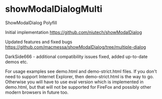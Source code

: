# showModalDialogMulti
ShowModalDialog Polyfill

Initial implementation https://github.com/niutech/showModalDialog

Updated features and fixed bugs https://github.com/macmessa/showModalDialog/tree/multiple-dialog

DarkSide666 - additional compatibility issues fixed, added up-to-date demos etc.

For usage examples see demo.html and demo-strict.html files.
If you don't need to support Internet Explorer, then demo-strict.html is the way to go.
Otherwise you will have to use eval version which is implemented in demo.html, but that will not be supported for FireFox and possibly other modern browsers in future too.
